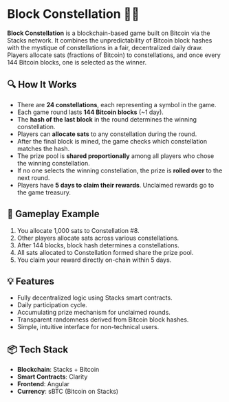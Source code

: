 # Block Constellation 🎲✨

**Block Constellation** is a blockchain-based game built on Bitcoin via the Stacks network. It combines the unpredictability of Bitcoin block hashes with the mystique of constellations in a fair, decentralized daily draw. Players allocate sats (fractions of Bitcoin) to constellations, and once every 144 Bitcoin blocks, one is selected as the winner.

## 🔍 How It Works

- There are **24 constellations**, each representing a symbol in the game.
- Each game round lasts **144 Bitcoin blocks** (~1 day).
- The **hash of the last block** in the round determines the winning constellation.
- Players can **allocate sats** to any constellation during the round.
- After the final block is mined, the game checks which constellation matches the hash.
- The prize pool is **shared proportionally** among all players who chose the winning constellation.
- If no one selects the winning constellation, the prize is **rolled over** to the next round.
- Players have **5 days to claim their rewards**. Unclaimed rewards go to the game treasury.

## 🧠 Gameplay Example

1. You allocate 1,000 sats to Constellation #8.
2. Other players allocate sats across various constellations.
3. After 144 blocks, block hash determines a constellations.
4. All sats allocated to Constellation formed share the prize pool.
5. You claim your reward directly on-chain within 5 days.

## 💡 Features

- Fully decentralized logic using Stacks smart contracts.
- Daily participation cycle.
- Accumulating prize mechanism for unclaimed rounds.
- Transparent randomness derived from Bitcoin block hashes.
- Simple, intuitive interface for non-technical users.

## 📦 Tech Stack

- **Blockchain**: Stacks + Bitcoin
- **Smart Contracts**: Clarity
- **Frontend**: Angular
- **Currency**: sBTC (Bitcoin on Stacks)

